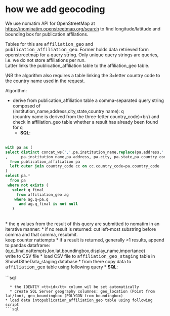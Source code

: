 # how we add geocoding 
We use nomatim API for OpenStreetMap at https://nominatim.openstreetmap.org/search to find longitude/latitude and bounding box for publication affilations.

Tables for this are <tt>affiliation_geo</tt> and <tt>publication_affiliation_geo</tt>.
Former holds data retrieved form openstrreetmap for a query string. Only unique query strings are queries, i.e. we do not store affiliations per run.<br/>
Latter links the publication_affiliation table to the affiliation_geo table.

\NB the algorithm also requires a table linking the 3=letter country code to the country name used in the request.

Algorithm:
* derive from publication_affiliation table a comma-separated query string composed of<br/>
  (institution_name,address,city,state,country name): <tt>q</tt><br/>
  (country name is derived from the three-letter country_code)<br/)
  and check in affiliation_geo table whether a result has already been found for <tt>q</tt><br/>    
  * <b>SQL</b>:<br/><br/>
```sql
with pa as (
select distinct concat_ws(',',pa.institution_name,replace(pa.address,'|',','),pa.city,pa.state,cc.country_name) as q
,      pa.institution_name,pa.address, pa.city, pa.state,pa.country_code
  from publication_affiliation pa
  left outer join country_code cc on cc.country_code=pa.country_code
)
select pa.*
  from pa
 where not exists (
   select q_final 
     from affiliation_geo ag 
    where ag.q=pa.q
      and ag.q_final is not null
   )
```
<br/>
* the <tt>q</tt> values from the result of this query are submitted to nomatim in an iterative manner: 
  * if no result is returned: cut left-most substring before comma and that comma, resubmit.<br/>
    keep counter nattempts
  * if a result is returned, generally >1 results, append to pandas dataframe: <br/>
    (q,q_final,nattempts,lon,lat,boundingbox,display_name,importance) <br/>
    write to CSV file
* load CSV file to <tt>affiliation_geo_staging</tt> table in ShowUStheData_staging database
* from there copy data to <tt>affiliation_geo</tt> table using following query
  * <b>SQL</b>:<br/><br/>
```sql

```
  * the IDENTIY <tt>id</tt> column wil be set automatically
  * create SQL Server geography columnes: geo_location (Point from lat/lon), geo_boundingbox (POLYGON from boundingbox)
* load data intopublication_affiliation_geo table using following script
```sql

```

